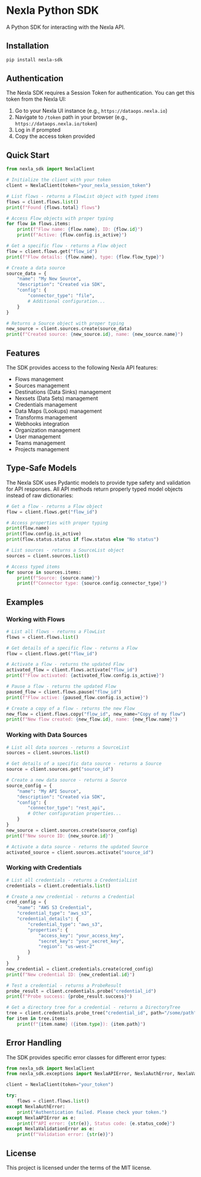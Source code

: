 # Nexla Python SDK

A Python SDK for interacting with the Nexla API.

## Installation

```bash
pip install nexla-sdk
```

## Authentication

The Nexla SDK requires a Session Token for authentication. You can get this token from the Nexla UI:

1. Go to your Nexla UI instance (e.g., `https://dataops.nexla.io`)
2. Navigate to `/token` path in your browser (e.g., `https://dataops.nexla.io/token`)
3. Log in if prompted
4. Copy the access token provided

## Quick Start

```python
from nexla_sdk import NexlaClient

# Initialize the client with your token
client = NexlaClient(token="your_nexla_session_token")

# List flows - returns a FlowList object with typed items
flows = client.flows.list()
print(f"Found {flows.total} flows")

# Access Flow objects with proper typing
for flow in flows.items:
    print(f"Flow name: {flow.name}, ID: {flow.id}")
    print(f"Active: {flow.config.is_active}")

# Get a specific flow - returns a Flow object
flow = client.flows.get("flow_id")
print(f"Flow details: {flow.name}, type: {flow.flow_type}")

# Create a data source
source_data = {
    "name": "My New Source",
    "description": "Created via SDK",
    "config": {
        "connector_type": "file",
        # Additional configuration...
    }
}

# Returns a Source object with proper typing
new_source = client.sources.create(source_data)
print(f"Created source: {new_source.id}, name: {new_source.name}")
```

## Features

The SDK provides access to the following Nexla API features:

* Flows management
* Sources management
* Destinations (Data Sinks) management
* Nexsets (Data Sets) management
* Credentials management
* Data Maps (Lookups) management
* Transforms management
* Webhooks integration
* Organization management
* User management
* Teams management
* Projects management

## Type-Safe Models

The Nexla SDK uses Pydantic models to provide type safety and validation for API responses. All API methods return properly typed model objects instead of raw dictionaries:

```python
# Get a flow - returns a Flow object
flow = client.flows.get("flow_id")

# Access properties with proper typing
print(flow.name)
print(flow.config.is_active)
print(flow.status.status if flow.status else "No status")

# List sources - returns a SourceList object
sources = client.sources.list()

# Access typed items
for source in sources.items:
    print(f"Source: {source.name}")
    print(f"Connector type: {source.config.connector_type}")
```

## Examples

### Working with Flows

```python
# List all flows - returns a FlowList
flows = client.flows.list()

# Get details of a specific flow - returns a Flow
flow = client.flows.get("flow_id")

# Activate a flow - returns the updated Flow
activated_flow = client.flows.activate("flow_id")
print(f"Flow activated: {activated_flow.config.is_active}")

# Pause a flow - returns the updated Flow
paused_flow = client.flows.pause("flow_id")
print(f"Flow active: {paused_flow.config.is_active}")

# Create a copy of a flow - returns the new Flow
new_flow = client.flows.copy("flow_id", new_name="Copy of my flow")
print(f"New flow created: {new_flow.id}, name: {new_flow.name}")
```

### Working with Data Sources

```python
# List all data sources - returns a SourceList
sources = client.sources.list()

# Get details of a specific data source - returns a Source
source = client.sources.get("source_id")

# Create a new data source - returns a Source
source_config = {
    "name": "My API Source",
    "description": "Created via SDK",
    "config": {
        "connector_type": "rest_api",
        # Other configuration properties...
    }
}
new_source = client.sources.create(source_config)
print(f"New source ID: {new_source.id}")

# Activate a data source - returns the updated Source
activated_source = client.sources.activate("source_id")
```

### Working with Credentials

```python
# List all credentials - returns a CredentialList
credentials = client.credentials.list()

# Create a new credential - returns a Credential
cred_config = {
    "name": "AWS S3 Credential",
    "credential_type": "aws_s3",
    "credential_details": {
        "credential_type": "aws_s3",
        "properties": {
            "access_key": "your_access_key",
            "secret_key": "your_secret_key",
            "region": "us-west-2"
        }
    }
}
new_credential = client.credentials.create(cred_config)
print(f"New credential ID: {new_credential.id}")

# Test a credential - returns a ProbeResult
probe_result = client.credentials.probe("credential_id")
print(f"Probe success: {probe_result.success}")

# Get a directory tree for a credential - returns a DirectoryTree
tree = client.credentials.probe_tree("credential_id", path="/some/path")
for item in tree.items:
    print(f"{item.name} ({item.type}): {item.path}")
```

## Error Handling

The SDK provides specific error classes for different error types:

```python
from nexla_sdk import NexlaClient
from nexla_sdk.exceptions import NexlaAPIError, NexlaAuthError, NexlaValidationError

client = NexlaClient(token="your_token")

try:
    flows = client.flows.list()
except NexlaAuthError:
    print("Authentication failed. Please check your token.")
except NexlaAPIError as e:
    print(f"API error: {str(e)}, Status code: {e.status_code}")
except NexlaValidationError as e:
    print(f"Validation error: {str(e)}")
```

## License

This project is licensed under the terms of the MIT license. 